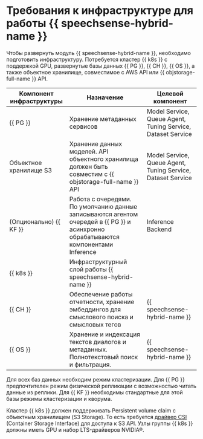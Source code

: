 # Требования к инфраструктуре для работы {{ speechsense-hybrid-name }}

Чтобы развернуть модуль {{ speechsense-hybrid-name }}, необходимо подготовить инфраструктуру. Потребуется кластер {{ k8s }} с поддержкой GPU, развернутые базы данных {{ PG }}, {{ CH }}, {{ OS }}, а также объектное хранилище, совместимое с AWS API или {{ objstorage-full-name }} API. 

| Компонент инфраструктуры | Назначение | Целевой компонент |
|---|---|---|
| {{ PG }} | Хранение метаданных сервисов | Model Service, Queue Agent, Tuning Service, Dataset Service |
| Объектное хранилище S3 | Хранение данных моделей. API объектного хранилища должен быть совместим с {{ objstorage-full-name }} API | Model Service, Queue Agent, Tuning Service, Dataset Service |
| (Опционально) {{ KF }} |	Работа с очередями. По умолчанию данные записываются агентом очередей в {{ PG }} и асинхронно обрабатываются компонентами Inference | Inference Backend |
| {{ k8s }} | Инфраструктурный слой работы {{ speechsense-hybrid-name }} | |
| {{ CH }} | Обеспечение работы отчетности, хранение эмбеддингов для смыслового поиска и смысловых тегов | {{ speechsense-hybrid-name }} |
| {{ OS }} | Хранение и индексация текстов диалогов и метаданных. Полнотекстовый поиск и фильтрация. | {{ speechsense-hybrid-name }} |

Для всех баз данных необходим режим кластеризации. Для {{ PG }} предпочтителен режим физической репликации с возможностью читать данные из реплики. Для {{ KF }} необходимы стандартные для этой базы режимы кластеризации и кворума.

Кластер {{ k8s }} должен поддерживать Persistent volume claim с объектным хранилищем (S3 Storage). То есть требуется [драйвер CSI](https://github.com/yandex-cloud/k8s-csi-s3) (Container Storage Interface) для доступа к S3 API. Узлы группы {{ k8s }} должны иметь GPU и набор LTS-драйверов NVIDIA®.

